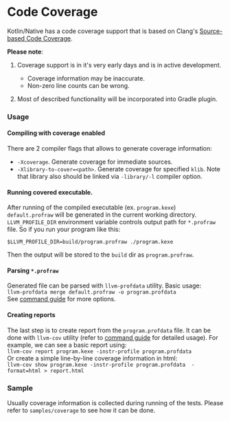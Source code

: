 # Code Coverage
Kotlin/Native has a code coverage support that is based on Clang's 
[Source-based Code Coverage](https://clang.llvm.org/docs/SourceBasedCodeCoverage.html).
 
**Please note**:
1. Coverage support is in it's very early days and is in active development.
    * Coverage information may be inaccurate.
    * Non-zero line counts can be wrong.

2. Most of described functionality will be incorporated into Gradle plugin.

### Usage

#### Compiling with coverage enabled

There are 2 compiler flags that allows to generate coverage information:
* `-Xcoverage`. Generate coverage for immediate sources.
* `-Xlibrary-to-cover=<path>`. Generate coverage for specified `klib`. 
Note that library also should be linked via `-library/-l` compiler option.

#### Running covered executable.

After running of the compiled executable (ex. `program.kexe`) `default.profraw` 
will be generated in the current working directory. `LLVM_PROFILE_DIR` environment variable 
controls output path for `*.profraw` file. So if you run your program like this:
```
$LLVM_PROFILE_DIR=build/program.profraw ./program.kexe
```
Then the output will be stored to the `build` dir as `program.profraw`.

#### Parsing `*.profraw` 

Generated file can be parsed with `llvm-profdata` utility. Basic usage:  
    ```
    llvm-profdata merge default.profraw -o program.profdata
    ```  
See [command guide](http://llvm.org/docs/CommandGuide/llvm-profdata.html) for more options.

#### Creating reports

The last step is to create report from the `program.profdata` file. 
It can be done with `llvm-cov` utility (refer to [command guide](http://llvm.org/docs/CommandGuide/llvm-cov.html) for detailed usage).
For example, we can see a basic report using:  
    `llvm-cov report program.kexe -instr-profile program.profdata`  
Or create a simple line-by-line coverage information in html:  
    `llvm-cov show program.kexe -instr-profile program.profdata  -format=html > report.html` 

### Sample
Usually coverage information is collected during running of the tests. 
Please refer to `samples/coverage` to see how it can be done.
